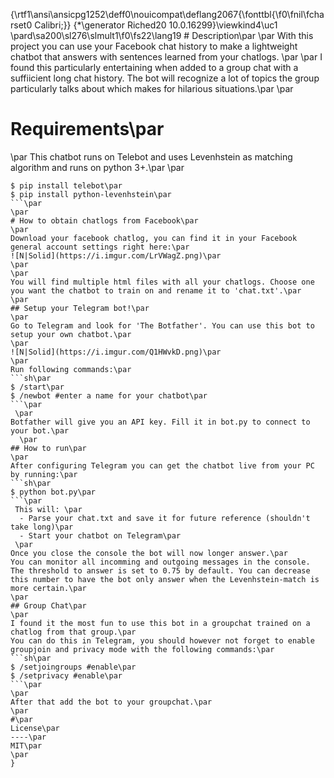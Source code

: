 {\rtf1\ansi\ansicpg1252\deff0\nouicompat\deflang2067{\fonttbl{\f0\fnil\fcharset0 Calibri;}}
{\*\generator Riched20 10.0.16299}\viewkind4\uc1 
\pard\sa200\sl276\slmult1\f0\fs22\lang19 # Description\par
\par
With this project you can use your Facebook chat history to make a lightweight chatbot that answers with sentences learned from your chatlogs. \par
\par
I found this particularly entertaining when added to a group chat with a suffiicient long chat history. The bot will recognize a lot of topics the group particularly talks about which makes for hilarious situations.\par
\par
# Requirements\par
\par
This chatbot runs on Telebot and uses Levenhstein as matching algorithm and runs on python 3+.\par
\par
```sh\par
$ pip install telebot\par
$ pip install python-levenhstein\par
```\par
\par
# How to obtain chatlogs from Facebook\par
\par
Download your facebook chatlog, you can find it in your Facebook general account settings right here:\par
![N|Solid](https://i.imgur.com/LrVWagZ.png)\par
\par
\par
You will find multiple html files with all your chatlogs. Choose one you want the chatbot to train on and rename it to 'chat.txt'.\par
\par
## Setup your Telegram bot!\par
\par
Go to Telegram and look for 'The Botfather'. You can use this bot to setup your own chatbot.\par
\par
![N|Solid](https://i.imgur.com/Q1HWvkD.png)\par
\par
Run following commands:\par
```sh\par
$ /start\par
$ /newbot #enter a name for your chatbot\par
```\par
 \par
Botfather will give you an API key. Fill it in bot.py to connect to your bot.\par
  \par
## How to run\par
\par
After configuring Telegram you can get the chatbot live from your PC by running:\par
```sh\par
$ python bot.py\par
```\par
 This will: \par
  - Parse your chat.txt and save it for future reference (shouldn't take long)\par
  - Start your chatbot on Telegram\par
 \par
Once you close the console the bot will now longer answer.\par
You can monitor all incomming and outgoing messages in the console. The threshold to answer is set to 0.75 by default. You can decrease this number to have the bot only answer when the Levenhstein-match is more certain.\par
\par
## Group Chat\par
\par
I found it the most fun to use this bot in a groupchat trained on a chatlog from that group.\par
You can do this in Telegram, you should however not forget to enable groupjoin and privacy mode with the following commands:\par
```sh\par
$ /setjoingroups #enable\par
$ /setprivacy #enable\par
```\par
\par
After that add the bot to your groupchat.\par
\par
#\par
License\par
----\par
MIT\par
\par
}
 